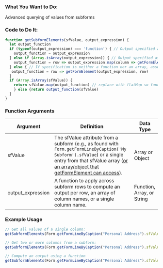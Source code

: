 ### What You Want to Do:
Advanced querying of values from subforms

### Code to Do It:
```javascript
function getSubformElements(sfValue, output_expression) {
  let output_function
  if (typeof(output_expression) === 'function') { // Output specified as ready-to-use function, most flexible usage
    output_function = output_expression
  } else if (Array.isArray(output_expression)) { // Output specified as array of column names, e.g., ['actual_date', 'end_date'] - could also be done with function specification
    output_function = row => output_expression.map(column => getFormElement(column, row))
  } else { // If specification is neither a function nor an array, assume it's a single column name to pull from each row
   output_function = row => getFormElement(output_expression, row)
  }
  if (Array.isArray(sfValue)) {
    return sfValue.map(output_function) // replace with flatMap so function specification can simulataneously filter?
    } else {return output_function(sfValue) 
  }
}
```
### Function Arguments
|Argument       |Definition |Data Type|
|---            |---        |---      |
|sfValue |The sfValue attribute from a subform (e.g., as found with `Form.getFormLineByCaption('My Subform').sfValue`) or a single entry from that sfValue array ([or an array/object that getFormElement can access](https://github.com/myEvolv-Development-Community/myEvolvCode/blob/main/How-To%20Guides/Use%20getFormElement%20across%20Subform%20Rows%20and%20Treatment%20Plan%20Components.md)).|Array or Object|
|output_expression|A function to apply across subform rows to compute an output per row, an array of column names, or a single column name.|Function, Array, or String|


### Example Usage
```js
// Get all values of a single column:
getSubformElements(Form.getFormLineByCaption("Personal Address").sfValue, "street_address_1")

// Get two or more columns from a subform:
getSubformElements(Form.getFormLineByCaption("Personal Address").sfValue, ["street_address_1", "zip_code"])

// Compute an output using a function
getSubformElements(Form.getFormLineByCaption("Personal Address").sfValue, (row) => `${getFormElement("street_address_1", row)} ${getFormElement("zip_code", row)}`)
```
